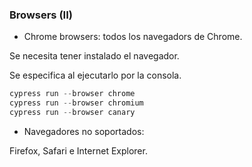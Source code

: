 ### Browsers (II)

* Chrome browsers: todos los navegadors de Chrome.

Se necesita tener instalado el navegador. 

Se especifica al ejecutarlo por la consola.

```typescript
cypress run --browser chrome
cypress run --browser chromium
cypress run --browser canary
```

* Navegadores no soportados:

Firefox, Safari e Internet Explorer.


